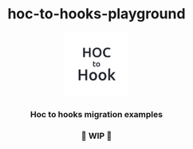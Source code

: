<h1 align="center">
hoc-to-hooks-playground
</h1>

<p align="center">
    <img width="130" src="./img/hh-logo.png" />
</p>

<h3 align="center">
Hoc to hooks migration examples
</h3>

<h3 align="center">
🚧 WIP 🚧
</h3>